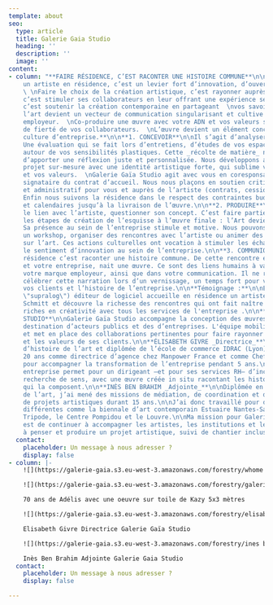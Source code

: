 ```yaml
---
template: about
seo:
  type: article
  title: Galerie Gaia Studio
  heading: ''
  description: ''
  image: ''
content:
- column: "**FAIRE RÉSIDENCE, C’EST RACONTER UNE HISTOIRE COMMUNE**\n\n**Accueillir
    un artiste en résidence, c’est un levier fort d’innovation, d’ouverture et d’audace.
    \ \nFaire le choix de la création artistique, c’est rayonner auprès de sa clientèle,
    c’est stimuler ses collaborateurs en leur offrant une expérience sensible et
    c’est soutenir la création contemporaine en partageant  \nvos savoir-faire :
    l’art devient un vecteur de communication singularisant et cultive votre marque
    employeur.  \nCo-produire une œuvre avec votre ADN et vos valeurs sublime le sentiment
    de fierté de vos collaborateurs.  \nL’œuvre devient un élément concret de votre
    culture d’entreprise.**\n\n**1. CONCEVOIR**\n\nIl s’agit d’analyser vos besoins.
    Une évaluation qui se fait lors d’entretiens, d’études de vos espaces et d’échanges
    autour de vos sensibilités plastiques. Cette _récolte de matière_ nous permet
    d’apporter une réflexion juste et personnalisée. Nous développons alors un
    projet sur-mesure avec une identité artistique forte, qui sublime votre lieu
    et vos valeurs.  \nGalerie Gaïa Studio agit avec vous en coresponsabilité comme
    signataire du contrat d’accueil. Nous nous plaçons en soutien critique, technique
    et administratif pour vous et auprès de l’artiste (contrats, cession de de droits).
    Enfin nous suivons la résidence dans le respect des contraintes budgétaires
    et calendaires jusqu’à la livraison de l’œuvre.\n\n**2. PRODUIRE**\n\nC’est faire
    le lien avec l’artiste, questionner son concept. C’est faire partie de toutes
    les étapes de création de l’esquisse à l’œuvre finale : l’Art devient un outil.
    Sa présence au sein de l’entreprise stimule et motive. Nous pouvons proposer
    un workshop, organiser des rencontres avec l’artiste ou animer des conférences
    sur l’art. Ces actions culturelles ont vocation à stimuler les échanges et développer
    le sentiment d’innovation au sein de l’entreprise.\n\n**3. COMMUNIQUER**\n\nFaire
    résidence c’est raconter une histoire commune. De cette rencontre entre un artiste
    et votre entreprise, nait une œuvre. Ce sont des liens humains à valoriser pour
    votre marque employeur, ainsi que dans votre communication. Il ne reste plus qu’a
    célébrer cette narration lors d’un vernissage, un temps fort pour vos collaborateurs,
    vos clients et l’histoire de l’entreprise.\n\n**Témoignage :**\n\nEntreprise [Supralog](https://www.reseau-entreprendre.org/fr/blog/artiste-plasticien-en-residence-dans-une-entreprise/
    \"supralog\") éditeur de logiciel accueille en résidence un artiste  Matthieu
    Schmitt et découvre la richesse des rencontres qui ont fait naître des interactions
    riches en créativité avec tous les services de l'entreprise .\n\n**GALERIE GAÏA
    STUDIO**\n\nGalerie Gaïa Studio accompagne la conception des œuvres d’art à
    destination d’acteurs publics et des d’entreprises. L'équipe mobilise des savoir-faire
    et met en place des collaborations pertinentes pour faire rayonner les ambitions
    et les valeurs de ses clients.\n\n**ÉLISABETH GIVRE _Directrice_**\n\nPassionnée
    d’histoire de l’art et diplômée de l’école de commerce IDRAC (Lyon), j’ai travaillé
    20 ans comme directrice d’agence chez Manpower France et comme Chef de projets
    pour accompagner la transformation de l’entreprise pendant 5 ans.\n\nL’art en
    entreprise permet pour un dirigeant –et pour ses services RH– d’incarner cette
    recherche de sens, avec une œuvre créée in situ racontant les histoires humaines
    qui la composent.\n\n**INÈS BEN BRAHIM _Adjointe_**\n\nDiplômée en histoire
    de l’art, j’ai mené des missions de médiation, de coordination et de développement
    de projets artistiques durant 15 ans.\n\nJ’ai donc travaillé pour des structures
    différentes comme la biennale d’art contemporain Estuaire Nantes-Saint Nazaire,
    Tripode, le Centre Pompidou et le Louvre.\n\nMa mission pour Galerie Gaïa Studio
    est de continuer à accompagner les artistes, les institutions et les entreprises
    à penser et produire un projet artistique, suivi de chantier inclus."
  contact:
    placeholder: Un message à nous adresser ?
    display: false
- column: |-
    ![](https://galerie-gaia.s3.eu-west-3.amazonaws.com/forestry/whome projet galerie gaia studio.jpg)Cindy Belaud - Edwin Wide - Projet pour Whome - Nantes

    ![](https://galerie-gaia.s3.eu-west-3.amazonaws.com/forestry/galeriegaia@kazy-adelis.JPG)

    70 ans de Adélis avec une oeuvre sur toile de Kazy 5x3 mètres

    ![](https://galerie-gaia.s3.eu-west-3.amazonaws.com/forestry/elisabeth givre galerie gaia studio NB.png)

    Elisabeth Givre Directrice Galerie Gaïa Studio

    ![](https://galerie-gaia.s3.eu-west-3.amazonaws.com/forestry/ines ben brahim galerie gaia studio NB.png)

    Inès Ben Brahim Adjointe Galerie Gaia Studio
  contact:
    placeholder: Un message à nous adresser ?
    display: false

---
```

